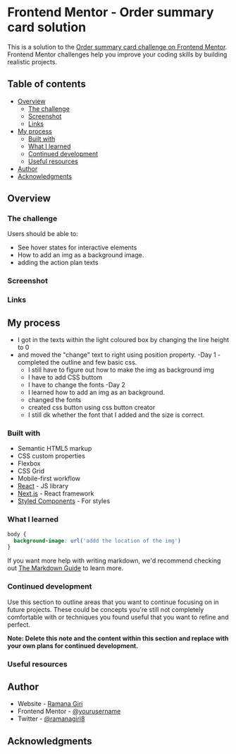 # Frontend Mentor - Order summary card solution

This is a solution to the [Order summary card challenge on Frontend Mentor](https://www.frontendmentor.io/challenges/order-summary-component-QlPmajDUj). Frontend Mentor challenges help you improve your coding skills by building realistic projects. 

## Table of contents

- [Overview](#overview)
  - [The challenge](#the-challenge)
  - [Screenshot](#screenshot)
  - [Links](#links)
- [My process](#my-process)
  - [Built with](#built-with)
  - [What I learned](#what-i-learned)
  - [Continued development](#continued-development)
  - [Useful resources](#useful-resources)
- [Author](#author)
- [Acknowledgments](#acknowledgments)

## Overview

### The challenge

Users should be able to:

- See hover states for interactive elements
- How to add an img as a background image. 
- adding the action plan texts 

### Screenshot

### Links

## My process
- I got in the texts within the light coloured box by changing the line height to 0
- and moved the "change" text to right using position property.
-Day 1 - completed the outline and few basic css.
  - I still have to figure out how to make the img as background img
  - I have to add CSS buttom 
  - I have to change the fonts 
-Day 2 
  - I learned how to add an img as an background.
  - changed the fonts 
  - created css button using css button creator
  - I still dk whether the font that I added and the size is correct.

### Built with

- Semantic HTML5 markup
- CSS custom properties
- Flexbox
- CSS Grid
- Mobile-first workflow
- [React](https://reactjs.org/) - JS library
- [Next.js](https://nextjs.org/) - React framework
- [Styled Components](https://styled-components.com/) - For styles

### What I learned

```css ( How to add img as a background )
body {
  background-image: url('addd the location of the img')
}
```
If you want more help with writing markdown, we'd recommend checking out [The Markdown Guide](https://www.markdownguide.org/) to learn more.


### Continued development

Use this section to outline areas that you want to continue focusing on in future projects. These could be concepts you're still not completely comfortable with or techniques you found useful that you want to refine and perfect.

**Note: Delete this note and the content within this section and replace with your own plans for continued development.**

### Useful resources

## Author

- Website - [Ramana Giri](https://www.your-site.com)
- Frontend Mentor - [@yourusername](https://www.frontendmentor.io/profile/yourusername)
- Twitter - [@ramanagiri8](https://www.twitter.com/yourusername)


## Acknowledgments

